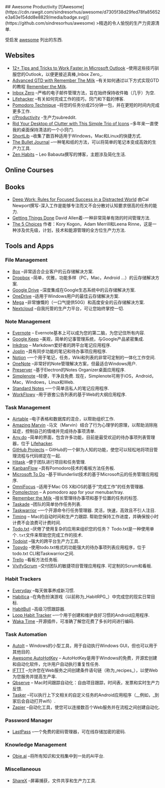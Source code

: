<div class="github-widget" data-repo="jyguyomarch/awesome-productivity"></div>
<script async src="https://pagead2.googlesyndication.com/pagead/js/adsbygoogle.js"></script><ins class="adsbygoogle" style="display:block" data-ad-client="ca-pub-6890694312814945" data-ad-slot="5473692530" data-ad-format="auto"  data-full-width-responsive="true"></ins><script>(adsbygoogle = window.adsbygoogle || []).push({});</script>
## Awesome Productivity [![Awesome](https://cdn.rawgit.com/sindresorhus/awesome/d7305f38d29fed78fa85652e3a63e154dd8e8829/media/badge.svg)](https://github.com/sindresorhus/awesome)
&gt;精选的令人愉悦的生产力资源清单.

受启发 [awesome](https://github.com/sindresorhus/awesome) 列出的东西.



## Websites

- [12+ Tips and Tricks to Work Faster in Microsoft Outlook](http://lifehacker.com/12-tips-and-tricks-to-work-faster-in-microsoft-outlook-1540483009) –使用这些技巧驯服您的Outlook，以便更接近真棒_Inbox Zero_.
- [Advanced GTD with Remember The Milk](http://blog.rememberthemilk.com/post/116665489183/guest-post-advanced-gtd-with-remember-the-milk) –有关如何通过以下方式实现GTD的教程 [Remember the Milk](https://www.rememberthemilk.com).
- [Inbox Zero](http://www.43folders.com/izero) –严格的电子邮件管理方法，旨在始终保持收件箱（几乎）为空.
- [Lifehacker](http://lifehacker.com/) –有关如何完成工作的技巧，窍门和下载的博客.
- [Pomodoro Technique](http://pomodorotechnique.com/) –将您的任务分成25分钟一包，并在更短的时间内完成更多工作.
- [r/Productivity](https://www.reddit.com/r/productivity/) -生产力subreddit.
- [Rid Your Desktop of Clutter with This Simple Trio of Icons](http://lifehacker.com/5901487/rid-your-desktop-of-clutter-with-this-simple-trio-of-icons) –多年来一直使我的桌面保持清洁的一个小窍门.
- [ShortLib](https://shortlib.netlify.app/) –收集了数百种适用于Windows，Mac和Linux的快捷方式.
- [The Bullet Journal](http://bulletjournal.com/) –一种笔和纸的方法，可以将简单的笔记本变成高效的生产力工具.
- [Zen Habits](https://zenhabits.net/) – Leo Babauta撰写的博客，主题涉及简化生活.

## Online Courses

## Books

- [Deep Work: Rules for Focused Success in a Distracted World](https://www.calnewport.com/books/deep-work/) 由Cal Newport撰写-深入工作是能够专注而又不会分散对认知要求很高的任务的能力.
- [Getting Things Done](https://gettingthingsdone.com/store/product.php?productid=17035&cat=3&page) David Allen着-一种非常简单有效的时间管理方法.
- [The 5 Choices](http://books.simonandschuster.ca/The-5-Choices/Kory-Kogon/9781476711713) 作者：Kory Kogon，Adam Merrill和Leena Rinne，这是一种涉及优先级，计划，技术和能源管理的全方位生产力方法.

## Tools and Apps

### File Management

- [Box](https://www.box.com) –非常适合企业客户的云存储解决方案.
- [Dropbox](https://www.dropbox.com) –简单，优雅，功能多样（PC，Mac，Android ...）的云存储解决方案.
- [Google Drive](https://www.google.ca/drive/) –深度集成在Google生态系统中的云存储解决方案.
- [OneDrive](https://onedrive.live.com) –适用于Windows用户的最佳云存储解决方案.
- [Mega](https://mega.nz/) –非常慷慨的（一口气提供50G）和高度安全的云存储解决方案.
- [Nextcloud](https://nextcloud.com) –自我托管的生产力平台，可让您始终掌控一切.

### Note Management

- [Evernote](https://evernote.com/) – Evernote基本上可以成为您的第二脑，为您记住所有内容.
- [Google Keep](http://www.google.com/keep/) –美观，简单的记事管理系统，与Google产品紧密集成.
- [Inkdrop](https://www.inkdrop.info/) – Markdown爱好者的跨平台笔记应用程序.
- [Joplin](https://joplinapp.org/) –具有同步功能的笔记和待办事项应用程序.
- [Notion](https://www.notion.so/) –一个用于笔记，任务，Wiki和列表的非常可定制的一体化工作空间.
- [OneNote](https://www.onenote.com/) –非常好的Note管理解决方案，但最适合Windows用户.
- [Preserver](https://github.com/hsbalar/preserver) –基于Electron的Notes Organizer桌面应用程序.
- [Simplenote](https://simplenote.com/)  –轻便，干净且免费. 现在，Simplenote可用于iOS，Android，Mac，Windows，Linux和Web.
- [Standard Notes](https://standardnotes.org/) –一个简单且私人的笔记应用程序.
- [WorkFlowy](https://workflowy.com/) –用于嵌套公告列表的基于Web的大纲应用程序.

### Task Management

- [Airtable](https://airtable.com/) –电子表格和数据库的混合，以帮助组织工作.
- [Amazing Marvin](https://www.amazingmarvin.com/) -马文（Marvin）结合了行为心理学的原理，以帮助消除拖延症，控制自己的情绪并完成待办事项清单.
- [Any.do](http://www.any.do/) –简单的界面，包含许多功能，目前是最受欢迎的待办事项列表管理器，位于 [Lifehacker](http://lifehacker.com/5924093/five-best-to-do-list-managers).
- [GitHub Projects](https://github.com/features/project-management/) – GitHub的一个鲜为人知的功能，使您可以轻松地将项目管理流程与代码绑定在一起.
- [Hitask](https://hitask.com) –便于团队进行项目和任务管理.
- [KanbanFlow](https://kanbanflow.com) –具有Pomodoro技术的看板方法任务板.
- [Microsoft To Do](https://todo.microsoft.com/tasks/) –基于Wunderlist技术的基于Microsoft云的任务管理应用程序.
- [OmniFocus](https://www.omnigroup.com/omnifocus) –适用于Mac OS X和iOS的基于“完成工作”的任务管理器.
- [Pomolectron](https://github.com/amitmerchant1990/pomolectron) – A pomodoro app for your menubar/tray.
- [Remember the Milk](https://www.rememberthemilk.com) –擅长管理待办事项和基于位置的任务的标签.
- [Taskade](https://taskade.com) –团队的简单协作任务列表.
- [Taskwarrior](http://taskwarrior.org/)  –一个开源命令行任务管理器. 灵活，快速，高效且不引人注目.
- [Timing](https://timingapp.com/)  – Mac的自动时间和生产力跟踪. 帮助您保持工作进度，并确保按小时计费不会浪费可计费时间.
- [Todo.txt](http://todotxt.com/)  –厌倦了使用复杂的应用来组织您的任务？  Todo.txt是一种使用单个`.txt`文件来帮助您完成工作的技术.
- [Todoist](https://todoist.com/) –强大的跨平台生产力工具.
- [Topydo](https://github.com/topydo/topydo) –使用todo.txt格式的功能强大的待办事项列表应用程序，位于todo.txt CLI和Taskwarrior之间.
- [Trello](https://trello.com) –看板方法任务板.
- [VivifyScrum](https://www.vivifyscrum.com)  –交付团队的敏捷项目管理应用程序. 可定制的Scrum和看板.

### Habit Trackers

- [Everyday](https://everyday.app/) –每天做事养成新习惯.
- [Habitica](https://habitica.com) –在角色扮演游戏（以前称为_HabitRPG_）中完成您的现实日常目标.
- [HabitBull](http://www.habitbull.com/) –高级习惯跟踪器.
- [Loop Habit Tracker](https://github.com/iSoron/uhabits) –一个用于创建和维护良好习惯的Android应用程序.
- [Waka Time](https://wakatime.com/) –开源插件，可准确了解您花费了多长时间进行编码.

### Task Automation

- [AutoIt](https://www.autoitscript.com/) – Windows的小型工具，用于自动执行Windows GUI，但也可以用于其他目的.
- [Awesome AutoHotKey](https://github.com/ahkscript/awesome-AutoHotkey) – AutoHotKey是用于Windows的免费，开源宏创建和自动化软件，允许用户自动执行重复性任务.
- [IFTTT](https://ifttt.com) –允许您在Web服务之间创建条件语句链（称为_recipes_），以使Web为您服务并提高生产率.
- [Qbserve](https://qotoqot.com/qbserve/) – Mac时间跟踪自动化：自由项目跟踪，时间表，发票和实时生产力反馈.
- [Tasker](http://tasker.dinglisch.net/) –可以执行上下文相关的自定义任务的Android应用程序（__例如，_到家后会自动打开wifi）.
- [Zapier](https://zapier.com/) –自动化工具，使您可以连接数百个Web服务并在流程之间创建自动化.

### Password Manager

- [LastPass](https://lastpass.com) –一个免费的密码管理器，可在线存储加密的密码.

### Knowledge Management

- [Obie.ai](https://obie.ai/) –将所有知识和文档集中到一处的AI平台.

### Miscellaneous

- [ShareX](https://getsharex.com/) –屏幕捕获，文件共享和生产力工具.
